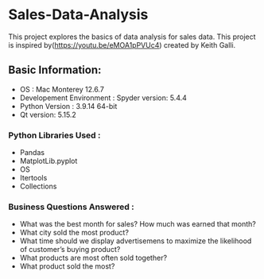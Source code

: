 # Sales-Data-Analysis
This project explores the basics of data analysis for sales data. This project is inspired by(https://youtu.be/eMOA1pPVUc4) created by Keith Galli.

## Basic Information:
- OS : Mac Monterey 12.6.7
- Developement Environment : Spyder version: 5.4.4
- Python Version : 3.9.14 64-bit
- Qt version: 5.15.2

### Python Libraries Used :
- Pandas
- MatplotLib.pyplot
- OS
- Itertools
- Collections

### Business Questions Answered :
- What was the best month for sales? How much was earned that month?
- What city sold the most product?
- What time should we display advertisemens to maximize the likelihood of customer’s buying product?
- What products are most often sold together?
- What product sold the most?

